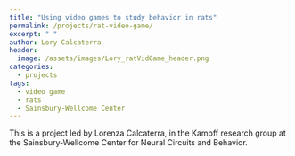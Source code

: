 ```yaml
---
title: "Using video games to study behavior in rats"
permalink: /projects/rat-video-game/
excerpt: " "
author: Lory Calcaterra
header:
  image: /assets/images/Lory_ratVidGame_header.png
categories:
  - projects
tags:
  - video game
  - rats
  - Sainsbury-Wellcome Center
---
```


This is a project led by Lorenza Calcaterra, in the Kampff research group at the Sainsbury-Wellcome Center for Neural Circuits and Behavior. 
